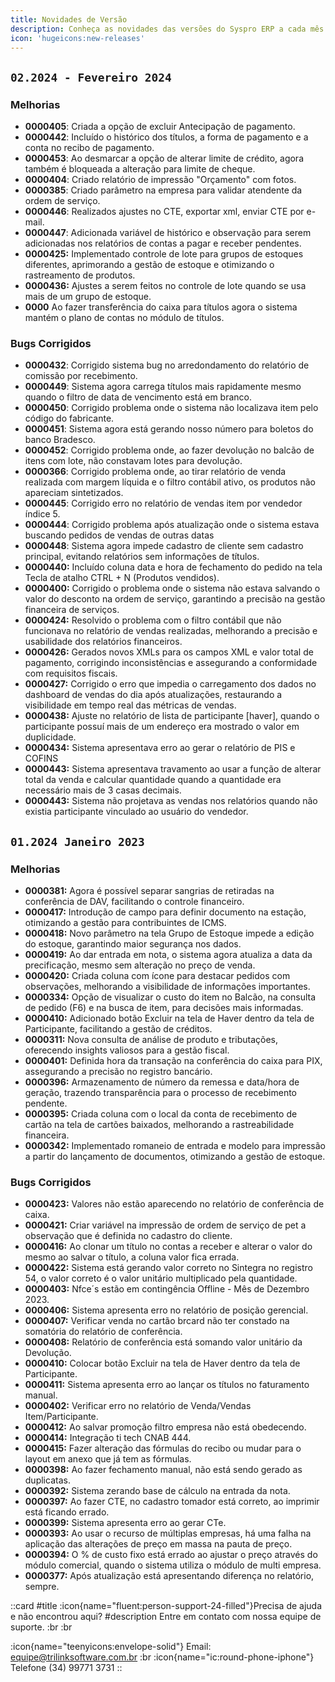 ```yaml
---
title: Novidades de Versão
description: Conheça as novidades das versões do Syspro ERP a cada mês.
icon: 'hugeicons:new-releases'
---
```


## `02.2024 - Fevereiro 2024`

### Melhorias

- **0000405**: Criada a opção de excluir Antecipação de pagamento.
- **0000442**: Incluído o histórico dos títulos, a forma de pagamento e a conta no recibo de pagamento.
- **0000453**: Ao desmarcar a opção de alterar limite de crédito, agora também é bloqueada a alteração para limite de cheque.
- **0000404**: Criado relatório de impressão "Orçamento" com fotos.
- **0000385**: Criado parâmetro na empresa para validar atendente da ordem de serviço.
- **0000446**: Realizados ajustes no CTE, exportar xml, enviar CTE por e-mail.
- **0000447**: Adicionada variável de histórico e observação para serem adicionadas nos relatórios de contas a pagar e receber pendentes.
- **0000425:** Implementado controle de lote para grupos de estoques diferentes, aprimorando a gestão de estoque e otimizando o rastreamento de produtos.
- **0000436:** Ajustes a serem feitos no controle de lote quando se usa mais de um grupo de estoque.
- **0000** Ao fazer transferência do caixa para títulos agora o sistema mantém o plano de contas no módulo de títulos.

### Bugs Corrigidos

- **0000432**: Corrigido sistema bug no arredondamento do relatório de comissão por recebimento.
- **0000449**: Sistema agora carrega títulos mais rapidamente mesmo quando o filtro de data de vencimento está em branco.
- **0000450**: Corrigido problema onde o sistema não localizava item pelo código do fabricante.
- **0000451**: Sistema agora está gerando nosso número para boletos do banco Bradesco.
- **0000452**: Corrigido problema onde, ao fazer devolução no balcão de itens com lote, não constavam lotes para devolução.
- **0000366**: Corrigido problema onde, ao tirar relatório de venda realizada com margem líquida e o filtro contábil ativo, os produtos não apareciam sintetizados.
- **0000445**: Corrigido erro no relatório de vendas item por vendedor índice 5.
- **0000444**: Corrigido problema após atualização onde o sistema estava buscando pedidos de vendas de outras datas
- **0000448**: Sistema agora impede cadastro de cliente sem cadastro principal, evitando relatórios sem informações de títulos.
- **0000440:** Incluído coluna data e hora de fechamento do pedido na tela Tecla de atalho CTRL + N (Produtos vendidos).
- **0000400:** Corrigido o problema onde o sistema não estava salvando o valor do desconto na ordem de serviço, garantindo a precisão na gestão financeira de serviços.
- **0000424:** Resolvido o problema com o filtro contábil que não funcionava no relatório de vendas realizadas, melhorando a precisão e usabilidade dos relatórios financeiros.
- **0000426:** Gerados novos XMLs para os campos XML e valor total de pagamento, corrigindo inconsistências e assegurando a conformidade com requisitos fiscais.
- **0000427:** Corrigido o erro que impedia o carregamento dos dados no dashboard de vendas do dia após atualizações, restaurando a visibilidade em tempo real das métricas de vendas.
- **0000438:** Ajuste no relatório de lista de participante [haver], quando o participante possuí mais de um endereço era mostrado o valor em duplicidade.
- **0000434:** Sistema apresentava erro ao gerar o relatório de PIS e COFINS
- **0000443:** Sistema apresentava travamento ao usar a função de alterar total da venda e calcular quantidade quando a quantidade era necessário mais de 3 casas decimais.
- **0000443:** Sistema não projetava as vendas nos relatórios quando não existia participante vinculado ao usuário do vendedor.

## `01.2024 Janeiro 2023`

### Melhorias

- **0000381:** Agora é possível separar sangrias de retiradas na conferência de DAV, facilitando o controle financeiro.
- **0000417:** Introdução de campo para definir documento na estação, otimizando a gestão para contribuintes de ICMS.
- **0000418:** Novo parâmetro na tela Grupo de Estoque impede a edição do estoque, garantindo maior segurança nos dados.
- **0000419:** Ao dar entrada em nota, o sistema agora atualiza a data da precificação, mesmo sem alteração no preço de venda.
- **0000420:** Criada coluna com ícone para destacar pedidos com observações, melhorando a visibilidade de informações importantes.
- **0000334:** Opção de visualizar o custo do item no Balcão, na consulta de pedido (F6) e na busca de item, para decisões mais informadas.
- **0000410:** Adicionado botão Excluir na tela de Haver dentro da tela de Participante, facilitando a gestão de créditos.
- **0000311:** Nova consulta de análise de produto e tributações, oferecendo insights valiosos para a gestão fiscal.
- **0000401:** Definida hora da transação na conferência do caixa para PIX, assegurando a precisão no registro bancário.
- **0000396:** Armazenamento de número da remessa e data/hora de geração, trazendo transparência para o processo de recebimento pendente.
- **0000395:** Criada coluna com o local da conta de recebimento de cartão na tela de cartões baixados, melhorando a rastreabilidade financeira.
- **0000342:** Implementado romaneio de entrada e modelo para impressão a partir do lançamento de documentos, otimizando a gestão de estoque.

### Bugs Corrigidos

- **0000423:** Valores não estão aparecendo no relatório de conferência de caixa.
- **0000421:** Criar variável na impressão de ordem de serviço de pet a observação que é definida no cadastro do cliente.
- **0000416:** Ao clonar um título no contas a receber e alterar o valor do mesmo ao salvar o título, a coluna valor fica errada.
- **0000422:** Sistema está gerando valor correto no Sintegra no registro 54, o valor correto é o valor unitário multiplicado pela quantidade.
- **0000403:** Nfce´s estão em contingência Offline - Mês de Dezembro 2023.
- **0000406:** Sistema apresenta erro no relatório de posição gerencial.
- **0000407:** Verificar venda no cartão brcard não ter constado na somatória do relatório de conferência.
- **0000408:** Relatório de conferência está somando valor unitário da Devolução.
- **0000410:** Colocar botão Excluir na tela de Haver dentro da tela de Participante.
- **0000411:** Sistema apresenta erro ao lançar os títulos no faturamento manual.
- **0000402:** Verificar erro no relatório de Venda/Vendas Item/Participante.
- **0000412:** Ao salvar promoção filtro empresa não está obedecendo.
- **0000414:** Integração ti tech CNAB 444.
- **0000415:** Fazer alteração das fórmulas do recibo ou mudar para o layout em anexo que já tem as fórmulas.
- **0000398:** Ao fazer fechamento manual, não está sendo gerado as duplicatas.
- **0000392:** Sistema zerando base de cálculo na entrada da nota.
- **0000397:** Ao fazer CTE, no cadastro tomador está correto, ao imprimir está ficando errado.
- **0000399:** Sistema apresenta erro ao gerar CTe.
- **0000393:** Ao usar o recurso de múltiplas empresas, há uma falha na aplicação das alterações de preço em massa na pauta de preço.
- **0000394:** O % de custo fixo está errado ao ajustar o preço através do módulo comercial, quando o sistema utiliza o módulo de multi empresa.
- **0000377:** Após atualização está apresentando diferença no relatório, sempre.

 ::card
 #title
 :icon{name="fluent:person-support-24-filled"}Precisa de ajuda e não encontrou aqui?
 #description
 Entre em contato com nossa equipe de suporte. :br :br

:icon{name="teenyicons:envelope-solid"} Email:  <equipe@trilinksoftware.com.br>
:br
:icon{name="ic:round-phone-iphone"} Telefone (34) 99771 3731
 ::
